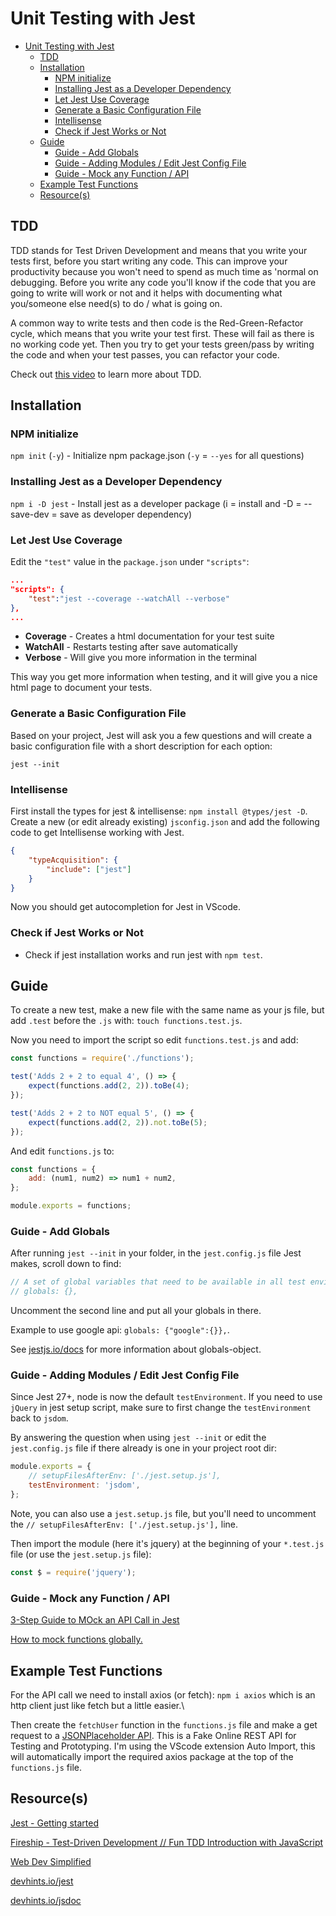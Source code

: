 # Unit Testing with Jest

-   [Unit Testing with Jest](#unit-testing-with-jest)
    -   [TDD](#tdd)
    -   [Installation](#installation)
        -   [NPM initialize](#npm-initialize)
        -   [Installing Jest as a Developer Dependency](#installing-jest-as-a-developer-dependency)
        -   [Let Jest Use Coverage](#let-jest-use-coverage)
        -   [Generate a Basic Configuration File](#generate-a-basic-configuration-file)
        -   [Intellisense](#intellisense)
        -   [Check if Jest Works or Not](#check-if-jest-works-or-not)
    -   [Guide](#guide)
        -   [Guide - Add Globals](#guide---add-globals)
        -   [Guide - Adding Modules / Edit Jest Config File](#guide---adding-modules--edit-jest-config-file)
        -   [Guide - Mock any Function / API](#guide---mock-any-function--api)
    -   [Example Test Functions](#example-test-functions)
    -   [Resource(s)](#resources)

## TDD

TDD stands for Test Driven Development and means that you write your tests first, before you start writing any code. This can improve your productivity because you won't need to spend as much time as 'normal on debugging. Before you write any code you'll know if the code that you are going to write will work or not and it helps with documenting what you/someone else need(s) to do / what is going on.

A common way to write tests and then code is the Red-Green-Refactor cycle, which means that you write your test first. These will fail as there is no working code yet. Then you try to get your tests green/pass by writing the code and when your test passes, you can refactor your code.

Check out [this video](https://youtu.be/Jv2uxzhPFl4) to learn more about TDD.

## Installation

### NPM initialize

`npm init` (`-y`) - Initialize npm package.json (`-y` = `--yes` for all questions)

### Installing Jest as a Developer Dependency

`npm i -D jest` - Install jest as a developer package (i = install and -D = --save-dev = save as developer dependency)

### Let Jest Use Coverage

Edit the `"test"` value in the `package.json` under `"scripts"`:

```json
...
"scripts": {
    "test":"jest --coverage --watchAll --verbose"
},
...
```

-   **Coverage** - Creates a html documentation for your test suite
-   **WatchAll** - Restarts testing after save automatically
-   **Verbose** - Will give you more information in the terminal

This way you get more information when testing, and it will give you a nice html page to document your tests.

### Generate a Basic Configuration File

Based on your project, Jest will ask you a few questions and will create a basic configuration file with a short description for each option:

`jest --init`

### Intellisense

First install the types for jest & intellisense: `npm install @types/jest -D`.
Create a new (or edit already existing) `jsconfig.json` and add the following code to get Intellisense working with Jest.

```json
{
    "typeAcquisition": {
        "include": ["jest"]
    }
}
```

Now you should get autocompletion for Jest in VScode.

### Check if Jest Works or Not

-   Check if jest installation works and run jest with `npm test`.

## Guide

To create a new test, make a new file with the same name as your js file, but add `.test` before the `.js` with: `touch functions.test.js`.

Now you need to import the script so edit `functions.test.js` and add:

```js
const functions = require('./functions');

test('Adds 2 + 2 to equal 4', () => {
    expect(functions.add(2, 2)).toBe(4);
});

test('Adds 2 + 2 to NOT equal 5', () => {
    expect(functions.add(2, 2)).not.toBe(5);
});
```

And edit `functions.js` to:

```js
const functions = {
    add: (num1, num2) => num1 + num2,
};

module.exports = functions;
```

### Guide - Add Globals

After running `jest --init` in your folder, in the `jest.config.js` file Jest makes, scroll down to find:

```js
// A set of global variables that need to be available in all test environments
// globals: {},
```

Uncomment the second line and put all your globals in there.

Example to use google api: `globals: {"google":{}},`.

See [jestjs.io/docs](https://jestjs.io/docs/configuration#globals-object) for more information about globals-object.

### Guide - Adding Modules / Edit Jest Config File

Since Jest 27+, node is now the default `testEnvironment`. If you need to use `jQuery` in jest setup script, make sure to first change the `testEnvironment` back to `jsdom`.

By answering the question when using `jest --init` or edit the `jest.config.js` file if there already is one in your project root dir:

```js
module.exports = {
    // setupFilesAfterEnv: ['./jest.setup.js'],
    testEnvironment: 'jsdom',
};
```

Note, you can also use a `jest.setup.js` file, but you'll need to uncomment the `// setupFilesAfterEnv: ['./jest.setup.js'],` line.

Then import the module (here it's jquery) at the beginning of your `*.test.js` file (or use the `jest.setup.js` file):

```js
const $ = require('jquery');
```

### Guide - Mock any Function / API

[3-Step Guide to MOck an API Call in Jest](https://dev.to/zaklaughton/the-only-3-steps-you-need-to-mock-an-api-call-in-jest-39mb)

[How to mock functions globally.](https://medium.com/@arivu_a/how-to-mock-functions-globally-in-jest-f267fedf7683)

## Example Test Functions

For the API call we need to install axios (or fetch): `npm i axios` which is an http client just like fetch but a little easier.\

Then create the `fetchUser` function in the `functions.js` file and make a get request to a [JSONPlaceholder API](https://jsonplaceholder.typicode.com). This is a Fake Online REST API for Testing and Prototyping. I'm using the VScode extension Auto Import, this will automatically import the required axios package at the top of the `functions.js` file.

## Resource(s)

[Jest - Getting started](https://jestjs.io/docs/getting-started)

[Fireship - Test-Driven Development // Fun TDD Introduction with JavaScript](https://youtu.be/Jv2uxzhPFl4)

[Web Dev Simplified](https://youtu.be/FgnxcUQ5vho)

[devhints.io/jest](https://devhints.io/jest)

[devhints.io/jsdoc](https://devhints.io/jsdoc)
